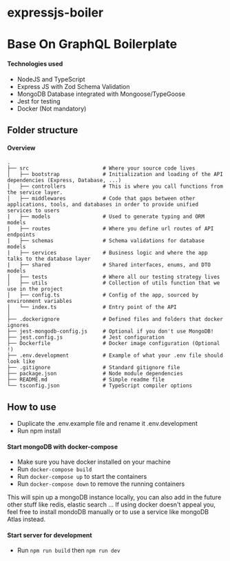 # expressjs-boiler
# Base On GraphQL Boilerplate
#### Technologies used

- NodeJS and TypeScript
- Express JS with Zod Schema Validation
- MongoDB Database integrated with Mongoose/TypeGoose
- Jest for testing
- Docker (Not mandatory)

## Folder structure

#### Overview

```
.
├── src                        # Where your source code lives
│   ├── bootstrap              # Initialization and loading of the API dependencies (Express, Database, ...)
│   ├── controllers            # This is where you call functions from the service layer.
│   ├── middlewares            # Code that gaps between other applications, tools, and databases in order to provide unified services to users
|   ├── models                 # Used to generate typing and ORM models
|   ├── routes                 # Where you define url routes of API endpoints
|   ├── schemas                # Schema validations for database models
|   ├── services               # Business logic and where the app talks to the database layer
|   ├── shared                 # Shared interfaces, enums, and DTO models
│   ├── tests                  # Where all our testing strategy lives
│   ├── utils                  # Collection of utils function that we use in the project
│   ├── config.ts              # Config of the app, sourced by environment variables
│   └── index.ts               # Entry point of the API
│
├── .dockerignore              # Defined files and folders that docker ignores
├── jest-mongodb-config.js     # Optional if you don't use MongoDB!
├── jest.config.js             # Jest configuration
├── Dockerfile                 # Docker image configuration (Optional !)
├── .env.development           # Example of what your .env file should look like
├── .gitignore                 # Standard gitignore file
├── package.json               # Node module dependencies
├── README.md                  # Simple readme file
└── tsconfig.json              # TypeScript compiler options
```

## How to use

- Duplicate the .env.example file and rename it .env.development
- Run npm install

#### Start mongoDB with docker-compose

- Make sure you have docker installed on your machine
- Run `docker-compose build`
- Run `docker-compose up` to start the containers
- Run `docker-compose down` to remove the running containers

This will spin up a mongoDB instance locally, you can also add in the future other stuff like redis, elastic search ...
If using docker doesn't appeal you, feel free to install mondoDB manually or to use a service like mongoDB Atlas instead.

#### Start server for development

- Run `npm run build` then `npm run dev`
